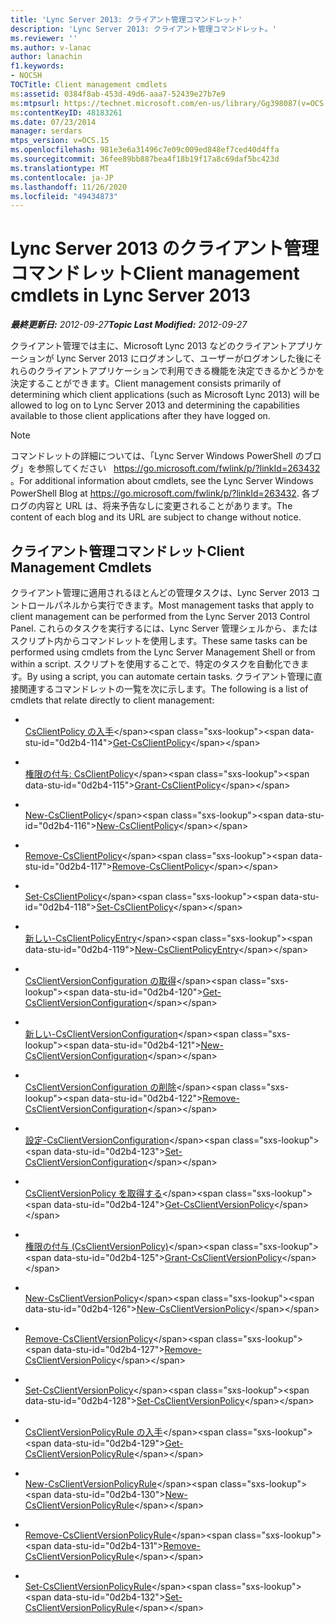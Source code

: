 ```yaml
---
title: 'Lync Server 2013: クライアント管理コマンドレット'
description: 'Lync Server 2013: クライアント管理コマンドレット。'
ms.reviewer: ''
ms.author: v-lanac
author: lanachin
f1.keywords:
- NOCSH
TOCTitle: Client management cmdlets
ms:assetid: 0384f8ab-453d-49d6-aaa7-52439e27b7e9
ms:mtpsurl: https://technet.microsoft.com/en-us/library/Gg398087(v=OCS.15)
ms:contentKeyID: 48183261
ms.date: 07/23/2014
manager: serdars
mtps_version: v=OCS.15
ms.openlocfilehash: 981e3e6a31496c7e09c009ed848ef7ced40d4ffa
ms.sourcegitcommit: 36fee89bb887bea4f18b19f17a8c69daf5bc423d
ms.translationtype: MT
ms.contentlocale: ja-JP
ms.lasthandoff: 11/26/2020
ms.locfileid: "49434873"
---
```

# <a name="client-management-cmdlets-in-lync-server-2013"></a><span data-ttu-id="0d2b4-103">Lync Server 2013 のクライアント管理コマンドレット</span><span class="sxs-lookup"><span data-stu-id="0d2b4-103">Client management cmdlets in Lync Server 2013</span></span>

<div data-xmlns="http://www.w3.org/1999/xhtml">

<div class="topic" data-xmlns="http://www.w3.org/1999/xhtml" data-msxsl="urn:schemas-microsoft-com:xslt" data-cs="https://msdn.microsoft.com/">

<div data-asp="https://msdn2.microsoft.com/asp">



</div>

<div id="mainSection">

<div id="mainBody"><span data-ttu-id="0d2b4-104">

<span> </span></span><span class="sxs-lookup"><span data-stu-id="0d2b4-104">

<span> </span></span></span>

<span data-ttu-id="0d2b4-105">_**最終更新日:** 2012-09-27_</span><span class="sxs-lookup"><span data-stu-id="0d2b4-105">_**Topic Last Modified:** 2012-09-27_</span></span>

<span data-ttu-id="0d2b4-106">クライアント管理では主に、Microsoft Lync 2013 などのクライアントアプリケーションが Lync Server 2013 にログオンして、ユーザーがログオンした後にそれらのクライアントアプリケーションで利用できる機能を決定できるかどうかを決定することができます。</span><span class="sxs-lookup"><span data-stu-id="0d2b4-106">Client management consists primarily of determining which client applications (such as Microsoft Lync 2013) will be allowed to log on to Lync Server 2013 and determining the capabilities available to those client applications after they have logged on.</span></span>

<div>


> [!NOTE]
> <span data-ttu-id="0d2b4-107">コマンドレットの詳細については、「Lync Server Windows PowerShell のブログ」を参照してください &nbsp; <A href="https://go.microsoft.com/fwlink/p/?linkid=263432">https://go.microsoft.com/fwlink/p/?linkId=263432</A> 。</span><span class="sxs-lookup"><span data-stu-id="0d2b4-107">For additional information about cmdlets, see the Lync Server&nbsp;Windows PowerShell Blog at <A href="https://go.microsoft.com/fwlink/p/?linkid=263432">https://go.microsoft.com/fwlink/p/?linkId=263432</A>.</span></span> <span data-ttu-id="0d2b4-108">各ブログの内容と URL は、将来予告なしに変更されることがあります。</span><span class="sxs-lookup"><span data-stu-id="0d2b4-108">The content of each blog and its URL are subject to change without notice.</span></span>



</div>

<div>

## <a name="client-management-cmdlets"></a><span data-ttu-id="0d2b4-109">クライアント管理コマンドレット</span><span class="sxs-lookup"><span data-stu-id="0d2b4-109">Client Management Cmdlets</span></span>

<span data-ttu-id="0d2b4-110">クライアント管理に適用されるほとんどの管理タスクは、Lync Server 2013 コントロールパネルから実行できます。</span><span class="sxs-lookup"><span data-stu-id="0d2b4-110">Most management tasks that apply to client management can be performed from the Lync Server 2013 Control Panel.</span></span> <span data-ttu-id="0d2b4-111">これらのタスクを実行するには、Lync Server 管理シェルから、またはスクリプト内からコマンドレットを使用します。</span><span class="sxs-lookup"><span data-stu-id="0d2b4-111">These same tasks can be performed using cmdlets from the Lync Server Management Shell or from within a script.</span></span> <span data-ttu-id="0d2b4-112">スクリプトを使用することで、特定のタスクを自動化できます。</span><span class="sxs-lookup"><span data-stu-id="0d2b4-112">By using a script, you can automate certain tasks.</span></span> <span data-ttu-id="0d2b4-113">クライアント管理に直接関連するコマンドレットの一覧を次に示します。</span><span class="sxs-lookup"><span data-stu-id="0d2b4-113">The following is a list of cmdlets that relate directly to client management:</span></span>

  - <span></span>  
    <span data-ttu-id="0d2b4-114">[CsClientPolicy の入手](https://technet.microsoft.com/library/Gg398830(v=OCS.15))</span><span class="sxs-lookup"><span data-stu-id="0d2b4-114">[Get-CsClientPolicy](https://technet.microsoft.com/library/Gg398830(v=OCS.15))</span></span>

  - <span></span>  
    <span data-ttu-id="0d2b4-115">[権限の付与: CsClientPolicy](https://technet.microsoft.com/library/Gg412942(v=OCS.15))</span><span class="sxs-lookup"><span data-stu-id="0d2b4-115">[Grant-CsClientPolicy](https://technet.microsoft.com/library/Gg412942(v=OCS.15))</span></span>

  - <span></span>  
    <span data-ttu-id="0d2b4-116">[New-CsClientPolicy](https://technet.microsoft.com/library/Gg425949(v=OCS.15))</span><span class="sxs-lookup"><span data-stu-id="0d2b4-116">[New-CsClientPolicy](https://technet.microsoft.com/library/Gg425949(v=OCS.15))</span></span>

  - <span></span>  
    <span data-ttu-id="0d2b4-117">[Remove-CsClientPolicy](https://technet.microsoft.com/library/Gg425772(v=OCS.15))</span><span class="sxs-lookup"><span data-stu-id="0d2b4-117">[Remove-CsClientPolicy](https://technet.microsoft.com/library/Gg425772(v=OCS.15))</span></span>

  - <span></span>  
    <span data-ttu-id="0d2b4-118">[Set-CsClientPolicy](https://technet.microsoft.com/library/Gg398300(v=OCS.15))</span><span class="sxs-lookup"><span data-stu-id="0d2b4-118">[Set-CsClientPolicy](https://technet.microsoft.com/library/Gg398300(v=OCS.15))</span></span>

<!-- end list -->

  - <span></span>  
    <span data-ttu-id="0d2b4-119">[新しい-CsClientPolicyEntry](https://technet.microsoft.com/library/Gg399046(v=OCS.15))</span><span class="sxs-lookup"><span data-stu-id="0d2b4-119">[New-CsClientPolicyEntry](https://technet.microsoft.com/library/Gg399046(v=OCS.15))</span></span>

<!-- end list -->

  - <span></span>  
    <span data-ttu-id="0d2b4-120">[CsClientVersionConfiguration の取得](https://technet.microsoft.com/library/Gg399072(v=OCS.15))</span><span class="sxs-lookup"><span data-stu-id="0d2b4-120">[Get-CsClientVersionConfiguration](https://technet.microsoft.com/library/Gg399072(v=OCS.15))</span></span>

  - <span></span>  
    <span data-ttu-id="0d2b4-121">[新しい-CsClientVersionConfiguration](https://technet.microsoft.com/library/Gg399029(v=OCS.15))</span><span class="sxs-lookup"><span data-stu-id="0d2b4-121">[New-CsClientVersionConfiguration](https://technet.microsoft.com/library/Gg399029(v=OCS.15))</span></span>

  - <span></span>  
    <span data-ttu-id="0d2b4-122">[CsClientVersionConfiguration の削除](https://technet.microsoft.com/library/Gg425925(v=OCS.15))</span><span class="sxs-lookup"><span data-stu-id="0d2b4-122">[Remove-CsClientVersionConfiguration](https://technet.microsoft.com/library/Gg425925(v=OCS.15))</span></span>

  - <span></span>  
    <span data-ttu-id="0d2b4-123">[設定-CsClientVersionConfiguration](https://technet.microsoft.com/library/Gg398623(v=OCS.15))</span><span class="sxs-lookup"><span data-stu-id="0d2b4-123">[Set-CsClientVersionConfiguration](https://technet.microsoft.com/library/Gg398623(v=OCS.15))</span></span>

<!-- end list -->

  - <span></span>  
    <span data-ttu-id="0d2b4-124">[CsClientVersionPolicy を取得する](https://technet.microsoft.com/library/Gg398957(v=OCS.15))</span><span class="sxs-lookup"><span data-stu-id="0d2b4-124">[Get-CsClientVersionPolicy](https://technet.microsoft.com/library/Gg398957(v=OCS.15))</span></span>

  - <span></span>  
    <span data-ttu-id="0d2b4-125">[権限の付与 (CsClientVersionPolicy)](https://technet.microsoft.com/library/Gg412903(v=OCS.15))</span><span class="sxs-lookup"><span data-stu-id="0d2b4-125">[Grant-CsClientVersionPolicy](https://technet.microsoft.com/library/Gg412903(v=OCS.15))</span></span>

  - <span></span>  
    <span data-ttu-id="0d2b4-126">[New-CsClientVersionPolicy](https://technet.microsoft.com/library/Gg398709(v=OCS.15))</span><span class="sxs-lookup"><span data-stu-id="0d2b4-126">[New-CsClientVersionPolicy](https://technet.microsoft.com/library/Gg398709(v=OCS.15))</span></span>

  - <span></span>  
    <span data-ttu-id="0d2b4-127">[Remove-CsClientVersionPolicy](https://technet.microsoft.com/library/Gg425801(v=OCS.15))</span><span class="sxs-lookup"><span data-stu-id="0d2b4-127">[Remove-CsClientVersionPolicy](https://technet.microsoft.com/library/Gg425801(v=OCS.15))</span></span>

  - <span></span>  
    <span data-ttu-id="0d2b4-128">[Set-CsClientVersionPolicy](https://technet.microsoft.com/library/Gg398876(v=OCS.15))</span><span class="sxs-lookup"><span data-stu-id="0d2b4-128">[Set-CsClientVersionPolicy](https://technet.microsoft.com/library/Gg398876(v=OCS.15))</span></span>

<!-- end list -->

  - <span></span>  
    <span data-ttu-id="0d2b4-129">[CsClientVersionPolicyRule の入手](https://technet.microsoft.com/library/Gg413048(v=OCS.15))</span><span class="sxs-lookup"><span data-stu-id="0d2b4-129">[Get-CsClientVersionPolicyRule](https://technet.microsoft.com/library/Gg413048(v=OCS.15))</span></span>

  - <span></span>  
    <span data-ttu-id="0d2b4-130">[New-CsClientVersionPolicyRule](https://technet.microsoft.com/library/Gg398905(v=OCS.15))</span><span class="sxs-lookup"><span data-stu-id="0d2b4-130">[New-CsClientVersionPolicyRule](https://technet.microsoft.com/library/Gg398905(v=OCS.15))</span></span>

  - <span></span>  
    <span data-ttu-id="0d2b4-131">[Remove-CsClientVersionPolicyRule](https://technet.microsoft.com/library/Gg398541(v=OCS.15))</span><span class="sxs-lookup"><span data-stu-id="0d2b4-131">[Remove-CsClientVersionPolicyRule](https://technet.microsoft.com/library/Gg398541(v=OCS.15))</span></span>

  - <span></span>  
    <span data-ttu-id="0d2b4-132">[Set-CsClientVersionPolicyRule](https://technet.microsoft.com/library/Gg425790(v=OCS.15))</span><span class="sxs-lookup"><span data-stu-id="0d2b4-132">[Set-CsClientVersionPolicyRule](https://technet.microsoft.com/library/Gg425790(v=OCS.15))</span></span>

<span data-ttu-id="0d2b4-133"></div>

</div>

<span> </span>

</div>

</div>

</span><span class="sxs-lookup"><span data-stu-id="0d2b4-133"></div>

</div>

<span> </span>

</div>

</div>

</span></span></div>

